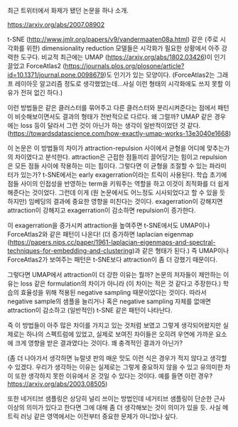 최근 트위터에서 화제가 됐던 논문을 하나 소개.

https://arxiv.org/abs/2007.08902

t-SNE (http://www.jmlr.org/papers/v9/vandermaaten08a.html) 같은 (주로 시각화를 위한) dimensionality reduction 모델들은 시각화가 필요한 상황에서 아주 강력한 도구다. 비교적 최근에는 UMAP (https://arxiv.org/abs/1802.03426)이 인기 끌었고 ForceAtlas2 (https://journals.plos.org/plosone/article?id=10.1371/journal.pone.0098679)도 인기가 있는 모양이다. (ForceAtlas2는 그래프 레이아웃 알고리즘 정도로 생각했었는데...사실 이런 형태의 시각화에도 쓰지 못할 이유가 전혀 없긴 하다.)

이런 방법들은 같은 클러스터를 묶어주고 다른 클러스터와 분리시켜준다는 점에서 패턴이 비슷해보이면서도 결과의 형태가 전반적으로 다르다. 왜 그럴까? UMAP 같은 경우에는 loss 등이 달라서 그런 것이 아닌가 하는 생각이 일반적이었던 것 같다. (https://towardsdatascience.com/how-exactly-umap-works-13e3040e1668)

이 논문은 이 방법들의 차이가 attraction-repulsion 사이에서 균형을 어디에 맞추는가의 차이였다고 분석한다. attraction은 근접한 점들끼리 끌어당기는 힘이고 repulsion은 모든 점들 사이에 작용하는 미는 힘이다. 그렇다면 이 균형을 조절할 수 있는 파라미터가 있는가? t-SNE에서는 early exagerration이라는 트릭이 사용된다. 학습 초기에 점들 사이의 인접성을 반영하는 term을 키워주는 역할을 하고 이것이 최적화를 더 쉽게 해준다는 것이었다. 그런데 이게 (원 논문에서도 어느정도 시사되었다고 할 수 있을 듯 하지만) 임베딩의 결과에 중요한 영향을 미친다는 것이다. exagerration이 강해지면 attraction이 강해지고 exagerration이 감소하면 repulsion이 증가한다.

이 exagerration을 증가시켜 attraction을 높여주면 t-SNE에서도 UMAP이나 ForceAtlas2와 같은 패턴이 나온다! (더 증가하면 laplacian eigenmap (https://papers.nips.cc/paper/1961-laplacian-eigenmaps-and-spectral-techniques-for-embedding-and-clustering)과 같은 형태가 된다.) 즉 UMAP이나 ForceAtlas2가 보여주는 패턴은 t-SNE보다 attraction이 좀 더 강했기 때문이다.

그렇다면 UMAP에서 attraction이 더 강한 이유는 뭘까? 논문의 저자들이 제안하는 이유는 loss 같은 formulation의 차이가 아니라 (이 차이는 적은 것 같다고 주장한다.) 학습의 효율성을 위해 적용된 negative sampling 때문이었다는 것이다. 따라서 negative sample의 샘플을 늘리거나 혹은 negative sampling 자체를 없애면 attraction이 감소하고 (일반적인) t-SNE 같은 패턴이 나타난다.

즉 이 방법들이 아주 많은 차이를 가지고 있는 것처럼 보였고 그렇게 생각되어왔지만 실제로는 하나의 스펙트럼에 있었고, 실제로 보여진 차이들은 오히려 우연에 가까운 요소에 크게 영향을 받은 결과였다는 것이다. 꽤 충격적인 결과가 아닌가?

(좀 더 나아가서 생각하면 뉴럴넷 판의 매운 맛도 이런 식은 경우가 적지 않다고 생각할 수 있겠다. 우리가 생각하는 이유는 실제로는 그렇게 중요하지 않을 수 있고 유의미한 차이 또한 생각하지 못한 이유에서 온 것일 수 있다는 것이다. 예를 들면 이런 경우? https://arxiv.org/abs/2003.08505)

또한 네거티브 샘플링은 상당히 널리 쓰이는 방법인데 네거티브 샘플링이 단순한 근사 이상의 의미가 있다고 한다면 그에 대해 좀 더 생각해보는 것이 의미가 있을 듯. 사실 메트릭 러닝 같은 영역에서는 이전부터 중요한 문제가 아니었나 싶다.